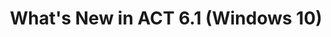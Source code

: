 ---
title: What's New in ACT 6.1 (Windows 10)
description: Two major updates have been released since ACT 6.1.
redirect_url: https://technet.microsoft.com/itpro/windows/deploy/manage-windows-upgrades-with-upgrade-analytics
---